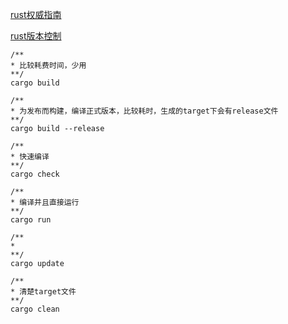 

[rust权威指南](https://kaisery.github.io/trpl-zh-cn/ch03-05-control-flow.html)

[rust版本控制](https://rustwiki.org/zh-CN/edition-guide/rust-2018/rustup-for-managing-rust-versions.html)

```
/**
* 比较耗费时间，少用
**/
cargo build

/**
* 为发布而构建，编译正式版本，比较耗时，生成的target下会有release文件
**/
cargo build --release

/**
* 快速编译
**/
cargo check

/**
* 编译并且直接运行
**/
cargo run

/**
*
**/
cargo update

/**
* 清楚target文件
**/
cargo clean
```
